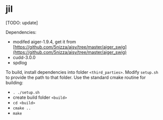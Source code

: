 # jil

[TODO: update]

Dependencies:

- modifed aiger-1.9.4, get it from [https://github.com/5nizza/aisy/tree/master/aiger_swig](https://github.com/5nizza/aisy/tree/master/aiger_swig)
- cudd-3.0.0
- spdlog

To build, install dependencies into folder `<third_parties>`.
Modify `setup.sh` to provide the path to that folder.
Use the standard cmake routine for building:

- `. ./setup.sh`
- create build folder `<build>`
- `cd <build>`
- `cmake ..`
- `make`

